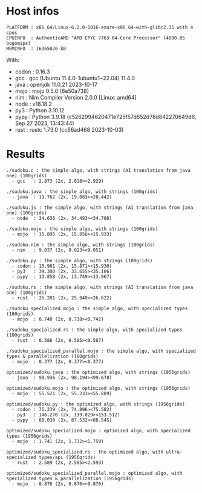 # Host infos
```
PLATFORM : x86_64/Linux-6.2.0-1016-azure-x86_64-with-glibc2.35 with 4 cpus
CPUINFO  : AuthenticAMD "AMD EPYC 7763 64-Core Processor" (4890.85 bogomips)
MEMINFO  : 16365020 kB
```

With:
 - codon : 0.16.3
 - gcc   : gcc (Ubuntu 11.4.0-1ubuntu1~22.04) 11.4.0
 - java  : openjdk 11.0.21 2023-10-17
 - mojo  : mojo 0.5.0 (6e50a738)
 - nim   : Nim Compiler Version 2.0.0 [Linux: amd64]
 - node  : v18.18.2
 - py3   : Python 3.10.12
 - pypy  : Python 3.9.18 (c5262994620471e725f57d652d78d842270649d6, Sep 27 2023, 13:43:44)
 - rust  : rustc 1.73.0 (cc66ad468 2023-10-03)

# Results
```
./sudoku.c : the simple algo, with strings (AI translation from java one) (100grids)
  - gcc   : 2.873 (2x, 2.818><2.929)

./sudoku.java : the simple algo, with strings (100grids)
  - java  : 19.762 (2x, 19.083><20.442)

./sudoku.js : the simple algo, with strings (AI translation from java one) (100grids)
  - node  : 34.636 (2x, 34.493><34.780)

./sudoku.mojo : the simple algo, with strings (100grids)
  - mojo  : 15.895 (2x, 15.856><15.933)

./sudoku.nim : the simple algo, with strings (100grids)
  - nim   : 9.037 (2x, 9.023><9.051)

./sudoku.py : the simple algo, with strings (100grids)
  - codon : 15.901 (2x, 15.871><15.930)
  - py3   : 34.380 (2x, 33.655><35.106)
  - pypy  : 13.858 (2x, 13.749><13.967)

./sudoku.rs : the simple algo, with strings (AI translation from java one) (100grids)
  - rust  : 26.281 (2x, 25.940><26.622)

./sudoku_specialized.mojo : the simple algo, with specialized types (100grids)
  - mojo  : 0.740 (2x, 0.738><0.742)

./sudoku_specialized.rs : the simple algo, with specialized types (100grids)
  - rust  : 0.586 (2x, 0.585><0.587)

./sudoku_specialized_parallel.mojo : the simple algo, with specialized types & parallelization (100grids)
  - mojo  : 0.377 (2x, 0.377><0.377)

optimized/sudoku.java : the optimized algo, with strings (1956grids)
  - java  : 98.936 (2x, 98.194><99.678)

optimized/sudoku.mojo : the optimized algo, with strings (1956grids)
  - mojo  : 55.521 (2x, 55.233><55.809)

optimized/sudoku.py : the optimized algo, with strings (1956grids)
  - codon : 75.239 (2x, 74.896><75.582)
  - py3   : 146.270 (2x, 139.029><153.512)
  - pypy  : 88.038 (2x, 87.532><88.545)

optimized/sudoku_specialized.mojo : optimized algo, with specialized types (1956grids)
  - mojo  : 1.741 (2x, 1.732><1.750)

optimized/sudoku_specialized.rs : the optimized algo, with ultra-specialized types/api (1956grids)
  - rust  : 2.589 (2x, 2.585><2.593)

optimized/sudoku_specialized_parallel.mojo : optimized algo, with specialized types & parallelization (1956grids)
  - mojo  : 0.876 (2x, 0.876><0.876)

```
